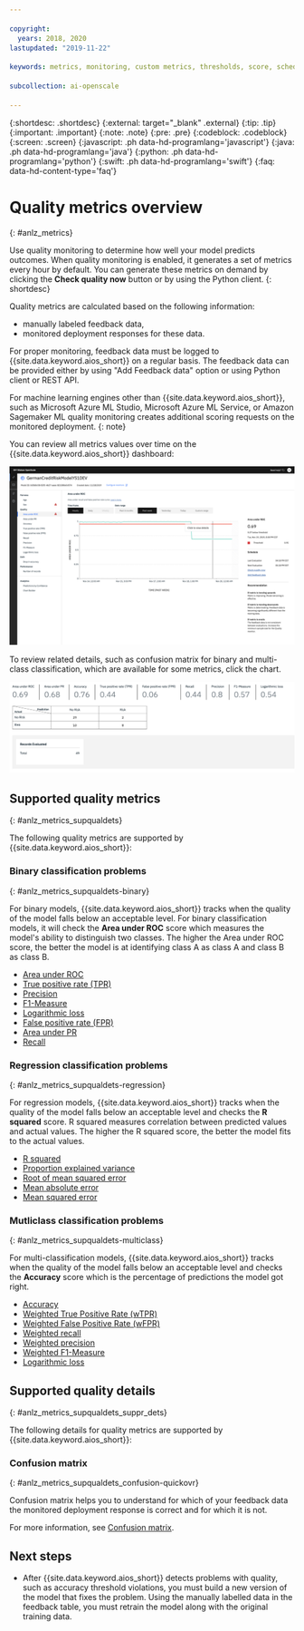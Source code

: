 ```yaml
---

copyright:
  years: 2018, 2020
lastupdated: "2019-11-22"

keywords: metrics, monitoring, custom metrics, thresholds, score, schedule, recommendation

subcollection: ai-openscale

---
```


{:shortdesc: .shortdesc}
{:external: target="_blank" .external}
{:tip: .tip}
{:important: .important}
{:note: .note}
{:pre: .pre}
{:codeblock: .codeblock}
{:screen: .screen}
{:javascript: .ph data-hd-programlang='javascript'}
{:java: .ph data-hd-programlang='java'}
{:python: .ph data-hd-programlang='python'}
{:swift: .ph data-hd-programlang='swift'}
{:faq: data-hd-content-type='faq'}

# Quality metrics overview
{: #anlz_metrics}

Use quality monitoring to determine how well your model predicts outcomes. When quality monitoring is enabled, it generates a set of metrics every hour by default. You can generate these metrics on demand by clicking the **Check quality now** button or by using the Python client.
{: shortdesc}

Quality metrics are calculated based on the following information:

- manually labeled feedback data,
- monitored deployment responses for these data.

For proper monitoring, feedback data must be logged to {{site.data.keyword.aios_short}} on a regular basis. The feedback data can be provided either by using "Add Feedback data" option or using Python client or REST API.

For machine learning engines other than {{site.data.keyword.aios_short}}, such as Microsoft Azure ML Studio, Microsoft Azure ML Service, or Amazon Sagemaker ML quality monitoring creates additional scoring requests on the monitored deployment.
{: note}

You can review all metrics values over time on the {{site.data.keyword.aios_short}} dashboard:

![quality metrics chart showing drift of area under ROC](images/wos-quality-area-under-roc.png)


To review related details, such as confusion matrix for binary and multi-class classification, which are available for some metrics, click the chart.

![detail table of quality metrics](images/wos-quality-confusion-matrix.png)

## Supported quality metrics
{: #anlz_metrics_supqualdets}

The following quality metrics are supported by {{site.data.keyword.aios_short}}:

### Binary classification problems
{: #anlz_metrics_supqualdets-binary}

For binary models, {{site.data.keyword.aios_short}} tracks when the quality of the model falls below an acceptable level. For binary classification models, it will check the **Area under ROC** score which measures the model's ability to distinguish two classes. The higher the Area under ROC score, the better the model is at identifying class A as class A and class B as class B.

- [Area under ROC](/docs/services/ai-openscale?topic=ai-openscale-quality_roc)
- [True positive rate (TPR)](/docs/services/ai-openscale?topic=ai-openscale-quality_tpr)
- [Precision](/docs/services/ai-openscale?topic=ai-openscale-quality_precision)
- [F1-Measure](/docs/services/ai-openscale?topic=ai-openscale-quality_f1-measr)
- [Logarithmic loss](/docs/services/ai-openscale?topic=ai-openscale-quality_log_loss)
- [False positive rate (FPR)](/docs/services/ai-openscale?topic=ai-openscale-quality_fpr_false)
- [Area under PR](/docs/services/ai-openscale?topic=ai-openscale-quality-area-pr)
- [Recall](/docs/services/ai-openscale?topic=ai-openscale-quality_recall)

### Regression classification problems
{: #anlz_metrics_supqualdets-regression}

For regression models, {{site.data.keyword.aios_short}} tracks when the quality of the model falls below an acceptable level and checks the **R squared** score. R squared measures correlation between predicted values and actual values. The higher the R squared score, the better the model fits to the actual values.

- [R squared](/docs/services/ai-openscale?topic=ai-openscale-quality_r_squared)
- [Proportion explained variance](/docs/services/ai-openscale?topic=ai-openscale-quality_var)
- [Root of mean squared error](/docs/services/ai-openscale?topic=ai-openscale-supqualdets_squ_errors_mean)
- [Mean absolute error](/docs/services/ai-openscale?topic=ai-openscale-quality_abserror)
- [Mean squared error](/docs/services/ai-openscale?topic=ai-openscale-quality_squerror)

### Mutliclass classification problems
{: #anlz_metrics_supqualdets-multiclass}

For multi-classification models, {{site.data.keyword.aios_short}} tracks when the quality of the model falls below an acceptable level and checks the **Accuracy** score which is the percentage of predictions the model got right.

- [Accuracy](/docs/services/ai-openscale?topic=ai-openscale-accuracy-opener)
- [Weighted True Positive Rate (wTPR)](/docs/services/ai-openscale?topic=ai-openscale-quality-wtpr)
- [Weighted False Positive Rate (wFPR)](/docs/services/ai-openscale?topic=ai-openscale-quality_wfpr_weighted)
- [Weighted recall](/docs/services/ai-openscale?topic=ai-openscale-quality_weighted_recall)
- [Weighted precision](/docs/services/ai-openscale?topic=ai-openscale-quality_wgth_prec)
- [Weighted F1-Measure](/docs/services/ai-openscale?topic=ai-openscale-quality_wght_f1-measure)
- [Logarithmic loss](/docs/services/ai-openscale?topic=ai-openscale-quality_log_loss)


## Supported quality details
{: #anlz_metrics_supqualdets_suppr_dets}

The following details for quality metrics are supported by {{site.data.keyword.aios_short}}:

### Confusion matrix
{: #anlz_metrics_supqualdets_confusion-quickovr}

Confusion matrix helps you to understand for which of your feedback data the monitored deployment response is correct and for which it is not.

For more information, see [Confusion matrix](/docs/services/ai-openscale?topic=ai-openscale-it-conf-mtx).

## Next steps

- After {{site.data.keyword.aios_short}} detects problems with quality, such as accuracy threshold violations, you must build a new version of the model that fixes the problem. Using the manually labelled data in the feedback table, you must retrain the model along with the original training data.

